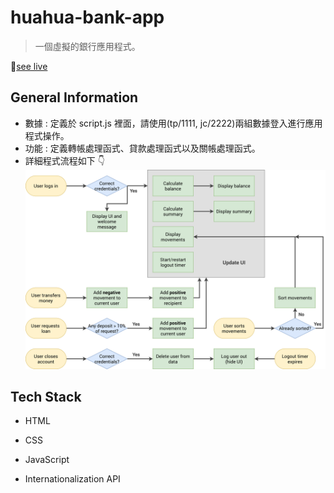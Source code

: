 # huahua-bank-app

> 一個虛擬的銀行應用程式。

🔆[see live](https://kunyuchang.github.io/huahua-bank-app/)

## General Information

- 數據 : 定義於 script.js 裡面，請使用(tp/1111, jc/2222)兩組數據登入進行應用程式操作。
- 功能 : 定義轉帳處理函式、貸款處理函式以及關帳處理函式。
- 詳細程式流程如下 👇
  ![程式流程圖](./Bankist-flowchart.png)

## Tech Stack

- HTML
- CSS
- JavaScript

- Internationalization API
